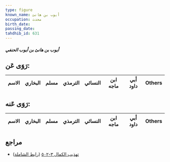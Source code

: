 ```yaml
---
type: figure
known_name: أيوب بن هانئ
occupation: محدث
birth_date:
passing_date:
tahdhib_id: 631
---
```

##### أيوب بن هانئ بن أيوب الحنفي

## رَوَى عَن:
| الاسم | البخاري | مسلم | الترمذي | النسائي | ابن ماجه | أبي داود | Others |
| ----- | ------- | ---- | ------- | ------- | -------- | -------- | ------ |
## رَوَى عَنه:
| الاسم | البخاري | مسلم | الترمذي | النسائي | ابن ماجه | أبي داود | Others |
| ----- | ------- | ---- | ------- | ------- | -------- | -------- | ------ |
## مراجع
- [تهذيب الكمال ٣-٥٠٢](obsidian://open?vault=Tahdhib-al-Kamal&file=Figures/٦٣١-أيوب%20بن%20هانئ%20بن%20أيوب%20الحنفي) ([رابط الشاملة](https://shamela.ws/book/3722/1516))
